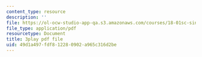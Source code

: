 ```yaml
---
content_type: resource
description: ''
file: https://ol-ocw-studio-app-qa.s3.amazonaws.com/courses/18-01sc-single-variable-calculus-fall-2010/49d1a497fdf812280902a965c316d2be_Wj0oH3ehk18.pdf
file_type: application/pdf
resourcetype: Document
title: 3play pdf file
uid: 49d1a497-fdf8-1228-0902-a965c316d2be
---
```

